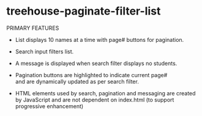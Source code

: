 # treehouse-paginate-filter-list

PRIMARY FEATURES

* List displays 10 names at a time with page# buttons for
pagination.

* Search input filters list.

* A message is displayed when search filter displays no students.

* Pagination buttons are highlighted to indicate current page#  
and are dynamically updated as per search filter.

* HTML elements used by search, pagination and messaging are
created by JavaScript and are not dependent on index.html (to support progressive enhancement)
